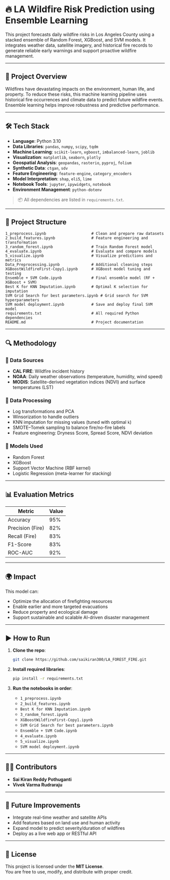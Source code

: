 # 🔥 LA Wildfire Risk Prediction using Ensemble Learning

This project forecasts daily wildfire risks in Los Angeles County using a stacked ensemble of Random Forest, XGBoost, and SVM models. It integrates weather data, satellite imagery, and historical fire records to generate reliable early warnings and support proactive wildfire management.

---

## 📘 Project Overview

Wildfires have devastating impacts on the environment, human life, and property. To reduce these risks, this machine learning pipeline uses historical fire occurrences and climate data to predict future wildfire events. Ensemble learning helps improve robustness and predictive performance.

---

## 🛠️ Tech Stack

- **Language**: Python 3.10  
- **Data Libraries**: `pandas`, `numpy`, `scipy`, `tqdm`  
- **Machine Learning**: `scikit-learn`, `xgboost`, `imbalanced-learn`, `joblib`  
- **Visualization**: `matplotlib`, `seaborn`, `plotly`  
- **Geospatial Analysis**: `geopandas`, `rasterio`, `pyproj`, `folium`  
- **Synthetic Data**: `ctgan`, `sdv`  
- **Feature Engineering**: `feature-engine`, `category_encoders`  
- **Model Interpretation**: `shap`, `eli5`, `lime`  
- **Notebook Tools**: `jupyter`, `ipywidgets`, `notebook`  
- **Environment Management**: `python-dotenv`

> 📦 All dependencies are listed in `requirements.txt`.

---

## 📁 Project Structure

```
1_preprocess.ipynb                    # Clean and prepare raw datasets
2_build_features.ipynb                # Feature engineering and transformation
3_random_forest.ipynb                 # Train Random Forest model
4_evaluate.ipynb                      # Evaluate and compare models
5_visualize.ipynb                     # Visualize predictions and metrics
Data_Preprocessing.ipynb              # Additional cleaning steps
XGBoostWildfireFirst-Copy1.ipynb      # XGBoost model tuning and testing
Ensemble + SVM Code.ipynb             # Final ensemble model (RF + XGBoost + SVM)
Best K for KNN Imputation.ipynb       # Optimal K selection for imputation
SVM Grid Search for best parameters.ipynb # Grid search for SVM hyperparameters
SVM model deployment.ipynb            # Save and deploy final SVM model
requirements.txt                      # All required Python dependencies
README.md                             # Project documentation
```

---

## 🔍 Methodology

### 🔹 Data Sources
- **CAL FIRE**: Wildfire incident history  
- **NOAA**: Daily weather observations (temperature, humidity, wind speed)  
- **MODIS**: Satellite-derived vegetation indices (NDVI) and surface temperatures (LST)

### 🔹 Data Processing
- Log transformations and PCA
- Winsorization to handle outliers
- KNN imputation for missing values (tuned with optimal `k`)
- SMOTE–Tomek sampling to balance fire/no-fire labels
- Feature engineering: Dryness Score, Spread Score, NDVI deviation

### 🔹 Models Used
- Random Forest  
- XGBoost  
- Support Vector Machine (RBF kernel)  
- Logistic Regression (meta-learner for stacking)

---

## 📊 Evaluation Metrics

| Metric              | Value    |
|---------------------|----------|
| Accuracy            | 95%      |
| Precision (Fire)    | 82%      |
| Recall (Fire)       | 83%      |
| F1-Score            | 83%      |
| ROC-AUC             | 92%      |

---

## 🌍 Impact

This model can:
- Optimize the allocation of firefighting resources
- Enable earlier and more targeted evacuations
- Reduce property and ecological damage
- Support sustainable and scalable AI-driven disaster management

---

## ▶️ How to Run

1. **Clone the repo**:
   ```bash
   git clone https://github.com/saikiran300/LA_FOREST_FIRE.git
   ```

2. **Install required libraries**:
   ```bash
   pip install -r requirements.txt
   ```

3. **Run the notebooks in order**:
   - `1_preprocess.ipynb`
   - `2_build_features.ipynb`
   - `Best K for KNN Imputation.ipynb`
   - `3_random_forest.ipynb`
   - `XGBoostWildfireFirst-Copy1.ipynb`
   - `SVM Grid Search for best parameters.ipynb`
   - `Ensemble + SVM Code.ipynb`
   - `4_evaluate.ipynb`
   - `5_visualize.ipynb`
   - `SVM model deployment.ipynb`

---

## 👨‍💻 Contributors

- **Sai Kiran Reddy Pothuganti**  
- **Vivek Varma Rudraraju**

---

## 🚀 Future Improvements

- Integrate real-time weather and satellite APIs  
- Add features based on land use and human activity  
- Expand model to predict severity/duration of wildfires  
- Deploy as a live web app or RESTful API

---

## 📜 License

This project is licensed under the **MIT License**.  
You are free to use, modify, and distribute with proper credit.
